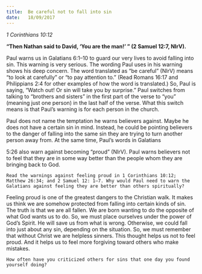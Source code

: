 ```yaml
---
title:  Be careful not to fall into sin
date:   18/09/2017
---
```


_1 Corinthians 10:12_

**“Then Nathan said to David, ‘You are the man!’ ” (2 Samuel 12:7, NIrV).**

Paul warns us in Galatians 6:1–10 to guard our very lives to avoid falling into sin. This warning is very serious. The wording Paul uses in his warning shows his deep concern. The word translated as “be careful” (NIrV) means “to look at carefully” or “to pay attention to.” (Read Romans 16:17 and Philippians 2:4 for other examples of how the word is translated.) So, Paul is saying, “Watch out! Or sin will take you by surprise.” Paul switches from talking to “brothers and sisters” in the first part of the verse to “you” (meaning just one person) in the last half of the verse. What this switch means is that Paul’s warning is for each person in the church.

Paul does not name the temptation he warns believers against. Maybe he does not have a certain sin in mind. Instead, he could be pointing believers to the danger of falling into the same sin they are trying to turn another person away from. At the same time, Paul’s words in Galatians

5:26 also warn against becoming “proud” (NIrV). Paul warns believers not to feel that they are in some way better than the people whom they are bringing back to God.

`Read the warnings against feeling proud in 1 Corinthians 10:12; Matthew 26:34; and 2 Samuel 12: 1–7. Why would Paul need to warn the Galatians against feeling they are better than others spiritually?`

Feeling proud is one of the greatest dangers to the Christian walk. It makes us think we are somehow protected from falling into certain kinds of sin. The truth is that we are all fallen. We are born wanting to do the opposite of what God wants us to do. So, we must place ourselves under the power of God’s Spirit. He will save us from what is wrong. Otherwise, we could fall into just about any sin, depending on the situation. So, we must remember that without Christ we are helpless sinners. This thought helps us not to feel proud. And it helps us to feel more forgiving toward others who make mistakes.

`How often have you criticized others for sins that one day you found yourself doing?`